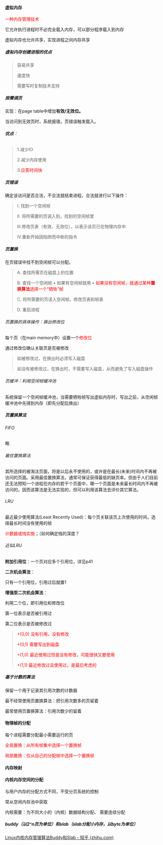 #### 虚拟内存

<font color=red>一种内存管理技术</font>

它允许执行进程时不必完全载入内存，可以部分程序载入到内存

虚拟内存也允许共享，实现进程之间内存共享

##### 虚拟内存创建进程的优点

>容易共享
>
>速度快
>
>需要写时复制技术支持

##### 按需调页

实现：在page table中增加**有效/无效位。**

当访问到无效页时，系统报错，页错误触发载入。

###### **优点**：

> 1.减少IO
>
> 2.减少内存使用
>
> 3.<font color=red>应答时间快</font>

##### 页错误

确定该访问是否合法，不合法就结束进程，合法就进行以下操作：

> I. 找到一个空闲帧 
>
> II. 将所需要的页调入到，找到的空闲帧里 
>
> III.修改页表（有效、无效位），以表示该页已在物理内存中 
>
> IV.重新开始因陷阱而中断的指令

##### 页置换

在页错误中找不到空闲帧可以分配。

> A. 查找所需页在磁盘上的位置 
>
> B. 查找一个空闲帧 • 如果有空闲帧就用 • <font color=red>如果没有空闲帧，就通过某种**置换算法**选择一个“牺牲”帧</font>
>
> C. 将所需要的页读入空闲帧，修改页表和帧表
>
> D. 重启进程

###### 页置换的具体操作：换出修改位

每个页（在main memory中）设置一个<font color=red>修改位</font>

通过修改位确认关联页是否被修改

> 如被修改过，在换出时必须写入磁盘
>
> 如没有被修改过，在换出时，不需要写入磁盘，从而避免了写入磁盘操作

###### 页缓冲：利用空闲帧缓冲池

系统保留一个空闲帧缓冲池，当需要牺牲帧写出虚拟内存时，写出之前，从空闲帧缓冲池中先得到内存（即先分配后换出）

##### 页置换算法

###### FIFO

略

###### 最优置换算法

其所选择的被淘汰页面，将是以后永不使用的，或许是在最长(未来)时间内不再被访问的页面。采用最佳置换算法，通常可保证获得最低的缺页率。但由于人们目前还无法预知一个进程在内存的若干个页面中，哪一个页面是未来最长时间内不再被访问的，因而该算法是无法实现的，但可以利用该算法去评价其它算法。

###### LRU

最近最少使用算法(Least Recently Used)：每个页关联该页上次使用的时间，选择最长时间没有使用的帧

<font color=red>计数器或栈实施</font>；（如何确定栈的深度？

###### 近似LRU

**附加引用位**：一个页对应多个引用位，详见p41

**二次机会算法**：

只有一个引用位，引用过后就置1

**增强型二次机会算法**：

利用二个位，即引用位和修改位

第一位表示是否被引用过

第二位表示是否被修改过

><font color=red> +(0,0) 没有引用，没有修改 </font>
>
><font color=red>+(0,1) 需要写出到磁盘</font>
>
><font color=red>+(1,0) 最近使用过但是没有修改，可能很快又要使用</font>
>
><font color=red>+(1,1) 最近修改过且使用过，是最后考虑的</font>

#####  基于计数的算法

保留一个用于记录其引用次数的计数器

最不经常使用页置换算法：把引用次数多的页留着

最常使用页置换算法：引用次数少的留着

#### 物理帧的分配

每个进程需要分配最小需要运行的页

<font color=red>全局置换：从所有帧集中选择一个置换帧</font>

<font color=red>局部置换：仅从自己的分配帧中选择一个置换帧</font>

#### 内存映射

#### 内核内存空间的分配

与用户内存的分配方式不同，不受分页系统的控制

常从空闲内存池中获取

内核需要：为不同大小的（内核）数据结构分配、 需要连续分配

##### buddy（以2^n页为单位）和slab（slab分配小内存，以byte为单位）

[Linux内核内存管理算法Buddy和Slab - 知乎 (zhihu.com)](https://zhuanlan.zhihu.com/p/36140017)

